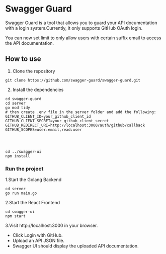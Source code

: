 # Swagger Guard

Swagger Guard is a tool that allows you to guard your API documentation with a login system.Currently, it only supports GitHub OAuth login.

You can now set limit to only allow users with certain suffix email to access the API documentation.


## How to use

1. Clone the repository
```
git clone https://github.com/swagger-guard/swagger-guard.git
```

2. Install the dependencies
```
cd swagger-guard
cd server
go mod tidy
# then create .env file in the server folder and add the following:
GITHUB_CLIENT_ID=your_github_client_id
GITHUB_CLIENT_SECRET=your_github_client_secret
GITHUB_REDIRECT_URI=http://localhost:3000/auth/github/callback
GITHUB_SCOPES=user:email,read:user




cd ../swagger-ui
npm install
```

### Run the project

1.Start the Golang Backend
```
cd server
go run main.go
```

2.Start the React Frontend
```
cd swagger-ui
npm start
```

3.Visit http://localhost:3000 in your browser.

* Click Login with GitHub.
* Upload an API JSON file.
* Swagger UI should display the uploaded API documentation.